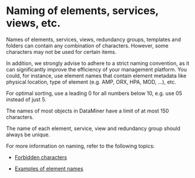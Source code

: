 # Naming of elements, services, views, etc.

Names of elements, services, views, redundancy groups, templates and folders can contain any combination of characters. However, some characters may not be used for certain items.

In addition, we strongly advise to adhere to a strict naming convention, as it can significantly improve the efficiency of your management platform. You could, for instance, use element names that contain element metadata like physical location, type of element (e.g. AMP, ORX, HPA, MOD, ...), etc.

For optimal sorting, use a leading 0 for all numbers below 10, e.g. use 05 instead of just 5.

The names of most objects in DataMiner have a limit of at most 150 characters.

The name of each element, service, view and redundancy group should always be unique.

For more information on naming, refer to the following topics:

- [Forbidden characters](Forbidden_characters.md)

- [Examples of element names](Examples_of_element_names.md)
